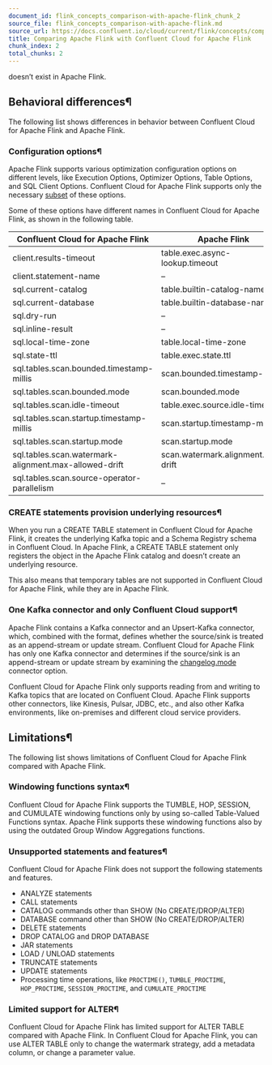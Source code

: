 ```yaml
---
document_id: flink_concepts_comparison-with-apache-flink_chunk_2
source_file: flink_concepts_comparison-with-apache-flink.md
source_url: https://docs.confluent.io/cloud/current/flink/concepts/comparison-with-apache-flink.html
title: Comparing Apache Flink with Confluent Cloud for Apache Flink
chunk_index: 2
total_chunks: 2
---
```


doesn’t exist in Apache Flink.

## Behavioral differences¶

The following list shows differences in behavior between Confluent Cloud for Apache Flink and Apache Flink.

### Configuration options¶

Apache Flink supports various optimization configuration options on different levels, like Execution Options, Optimizer Options, Table Options, and SQL Client Options. Confluent Cloud for Apache Flink supports only the necessary [subset](../reference/statements/set.html#flink-sql-set-statement-config-options) of these options.

Some of these options have different names in Confluent Cloud for Apache Flink, as shown in the following table.

Confluent Cloud for Apache Flink | Apache Flink
---|---
client.results-timeout | table.exec.async-lookup.timeout
client.statement-name | –
sql.current-catalog | table.builtin-catalog-name
sql.current-database | table.builtin-database-name
sql.dry-run | –
sql.inline-result | –
sql.local-time-zone | table.local-time-zone
sql.state-ttl | table.exec.state.ttl
sql.tables.scan.bounded.timestamp-millis | scan.bounded.timestamp-millis
sql.tables.scan.bounded.mode | scan.bounded.mode
sql.tables.scan.idle-timeout | table.exec.source.idle-timeout
sql.tables.scan.startup.timestamp-millis | scan.startup.timestamp-millis
sql.tables.scan.startup.mode | scan.startup.mode
sql.tables.scan.watermark-alignment.max-allowed-drift | scan.watermark.alignment.max-drift
sql.tables.scan.source-operator-parallelism | –

### CREATE statements provision underlying resources¶

When you run a CREATE TABLE statement in Confluent Cloud for Apache Flink, it creates the underlying Kafka topic and a Schema Registry schema in Confluent Cloud. In Apache Flink, a CREATE TABLE statement only registers the object in the Apache Flink catalog and doesn’t create an underlying resource.

This also means that temporary tables are not supported in Confluent Cloud for Apache Flink, while they are in Apache Flink.

### One Kafka connector and only Confluent Cloud support¶

Apache Flink contains a Kafka connector and an Upsert-Kafka connector, which, combined with the format, defines whether the source/sink is treated as an append-stream or update stream. Confluent Cloud for Apache Flink has only one Kafka connector and determines if the source/sink is an append-stream or update stream by examining the [changelog.mode](../reference/statements/create-table.html#flink-sql-create-table-with-changelog-mode) connector option.

Confluent Cloud for Apache Flink only supports reading from and writing to Kafka topics that are located on Confluent Cloud. Apache Flink supports other connectors, like Kinesis, Pulsar, JDBC, etc., and also other Kafka environments, like on-premises and different cloud service providers.

## Limitations¶

The following list shows limitations of Confluent Cloud for Apache Flink compared with Apache Flink.

### Windowing functions syntax¶

Confluent Cloud for Apache Flink supports the TUMBLE, HOP, SESSION, and CUMULATE windowing functions only by using so-called Table-Valued Functions syntax. Apache Flink supports these windowing functions also by using the outdated Group Window Aggregations functions.

### Unsupported statements and features¶

Confluent Cloud for Apache Flink does not support the following statements and features.

* ANALYZE statements
* CALL statements
* CATALOG commands other than SHOW (No CREATE/DROP/ALTER)
* DATABASE command other than SHOW (No CREATE/DROP/ALTER)
* DELETE statements
* DROP CATALOG and DROP DATABASE
* JAR statements
* LOAD / UNLOAD statements
* TRUNCATE statements
* UPDATE statements
* Processing time operations, like `PROCTIME()`, `TUMBLE_PROCTIME`, `HOP_PROCTIME`, `SESSION_PROCTIME`, and `CUMULATE_PROCTIME`

### Limited support for ALTER¶

Confluent Cloud for Apache Flink has limited support for ALTER TABLE compared with Apache Flink. In Confluent Cloud for Apache Flink, you can use ALTER TABLE only to change the watermark strategy, add a metadata column, or change a parameter value.
